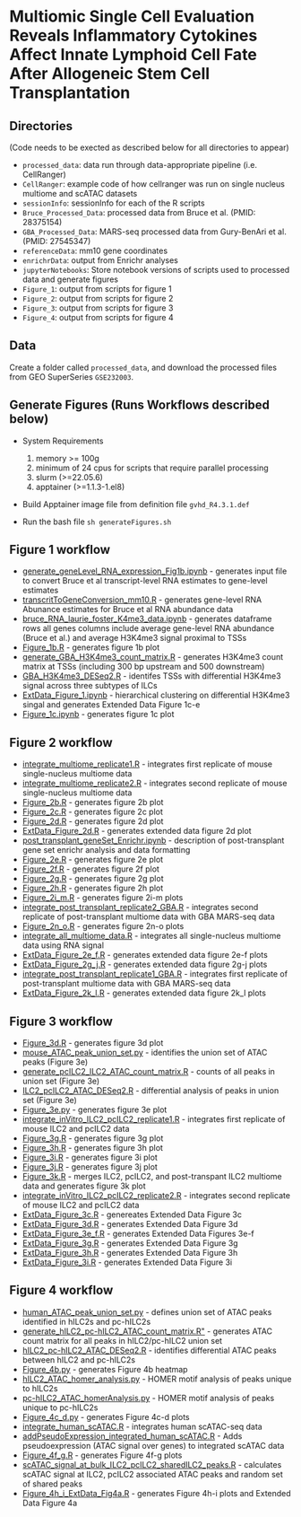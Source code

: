 # Multiomic Single Cell Evaluation Reveals Inflammatory Cytokines Affect Innate Lymphoid Cell Fate After Allogeneic Stem Cell Transplantation

## Directories 

(Code needs to be exected as described below for all directories to appear)

- `processed_data`: data run through data-appropriate pipeline (i.e. CellRanger)
- `CellRanger`: example code of how cellranger was run on single nucleus multiome and scATAC datasets  
- `sessionInfo`: sessionInfo for each of the R scripts
- `Bruce_Processed_Data`: processed data from Bruce et al. (PMID: 28375154)
- `GBA_Processed_Data`: MARS-seq processed data from Gury-BenAri et al. (PMID: 27545347)
- `referenceData`: mm10 gene coordinates
- `enrichrData`: output from Enrichr analyses 
- `jupyterNotebooks`: Store notebook versions of scripts used to processed data and generate figures
- `Figure_1`: output from scripts for figure 1
- `Figure_2`: output from scripts for figure 2
- `Figure_3`: output from scripts for figure 3
- `Figure_4`: output from scripts for figure 4

## Data

Create a folder called `processed_data`, and download the processed files from GEO SuperSeries `GSE232003`.

## Generate Figures (Runs Workflows described below)
- System Requirements
	1. memory >= 100g
	2. minimum of 24 cpus for scripts that require parallel processing
	3. slurm (>=22.05.6)
	4. apptainer (>=1.1.3-1.el8)

- Build Apptainer image file from definition file `gvhd_R4.3.1.def`

- Run the bash file `sh generateFigures.sh`


## Figure 1 workflow

- [generate_geneLevel_RNA_expression_Fig1b.ipynb](generate_geneLevel_RNA_expression_Fig1b.ipynb) - generates input file to convert Bruce et al transcript-level RNA estimates  to gene-level estimates
- [transcritToGeneConversion_mm10.R](transcritToGeneConversion_mm10.R) - generates gene-level RNA Abunance estimates for Bruce et al RNA abundance data
- [bruce_RNA_laurie_foster_K4me3_data.ipynb](bruce_RNA_laurie_foster_K4me3_data.ipynb) - generates dataframe rows all genes columns include average  gene-level RNA abundance (Bruce et al.) and average H3K4me3 signal proximal to TSSs
- [Figure_1b.R](Figure_1b.R) - generates figure 1b plot
- [generate_GBA_H3K4me3_count_matrix.R](generate_GBA_H3K4me3_count_matrix.R) - generates H3K4me3 count matrix at TSSs (including 300 bp upstream and 500 downstream)  
- [GBA_H3K4me3_DESeq2.R](GBA_H3K4me3_DESeq2.R) - identifes TSSs with differential H3K4me3 signal across three subtypes of ILCs
- [ExtData_Figure_1.ipynb](ExtData_Figure_1.ipynb) - hierarchical clustering on differential H3K4me3 singal and generates Extended Data Figure 1c-e 
- [Figure_1c.ipynb](Figure_1c.ipynb) - generates figure 1c plot

## Figure 2 workflow

- [integrate_multiome_replicate1.R](integrate_multiome_replicate1.R) - integrates first replicate of mouse single-nucleus multiome data
- [integrate_multiome_replicate2.R](integrate_multiome_replicate2.R) - integrates second replicate of mouse single-nucleus multiome data
- [Figure_2b.R](Figure_2b.R) - generates figure 2b plot 
- [Figure_2c.R](Figure_2c.R) - generates figure 2c plot
- [Figure_2d.R](Figure_2d.R) - generates figure 2d plot
- [ExtData_Figure_2d.R](ExtData_Figure_2d.R) - generates extended data figure 2d plot
- [post_transplant_geneSet_Enrichr.ipynb](post_transplant_geneSet_Enrichr.ipynb) - description of post-transplant gene set enrichr analysis and data formatting
- [Figure_2e.R](Figure_2e.R) - generates figure 2e plot
- [Figure_2f.R](Figure_2f.R) - generates figure 2f plot
- [Figure_2g.R](Figure_2g.R) - generates figure 2g plot
- [Figure_2h.R](Figure_2h.R) - generates figure 2h plot
- [Figure_2i_m.R](Figure_2i_m.R) - generates figure 2i-m plots
- [integrate_post_transplant_replicate2_GBA.R](integrate_post_transplant_replicate2_GBA.R) - integrates second replicate of post-transplant multiome data with GBA MARS-seq data
- [Figure_2n_o.R](Figure_2n_o.R) - generates figure 2n-o plots
- [integrate_all_multiome_data.R](integrate_all_multiome_data.R) - integrates all single-nucleus multiome data using RNA signal
- [ExtData_Figure_2e_f.R](ExtData_Figure_2e_f.R) - generates extended data figure 2e-f plots
- [ExtData_Figure_2g_j.R](ExtData_Figure_2g_j.R) - generates extended data figure 2g-j plots
- [integrate_post_transplant_replicate1_GBA.R](integrate_post_transplant_replicate1_GBA.R) - integrates first replicate of post-transplant multiome data with GBA MARS-seq data
- [ExtData_Figure_2k_l.R](ExtData_Figure_2k_l.R) - generates extended data figure 2k_l plots

## Figure 3 workflow

- [Figure_3d.R](Figure_3d.R) - generates figure 3d plot
- [mouse_ATAC_peak_union_set.py](mouse_ATAC_peak_union_set.py) - identifies the union set of ATAC peaks (Figure 3e)
- [generate_pcILC2_ILC2_ATAC_count_matrix.R](generate_pcILC2_ILC2_ATAC_count_matrix.R) - counts of all peaks in union set (Figure 3e)
- [ILC2_pcILC2_ATAC_DESeq2.R](ILC2_pcILC2_ATAC_DESeq2.R) - differential analysis of peaks in union set (Figure 3e)
- [Figure_3e.py](Figure_3e.py) - generates figure 3e plot
- [integrate_inVitro_ILC2_pcILC2_replicate1.R](integrate_inVitro_ILC2_pcILC2_replicate1.R) - integrates first replicate of mouse ILC2 and pcILC2 data
- [Figure_3g.R](Figure_3g.R) - generates figure 3g plot
- [Figure_3h.R](Figure_3h.R) - generates figure 3h plot
- [Figure_3i.R](Figure_3i.R) - generates figure 3i plot
- [Figure_3j.R](Figure_3j.R) - generates figure 3j plot
- [Figure_3k.R](Figure_3k.R) - merges ILC2, pcILC2, and post-transpant ILC2 multiome data and generates figure 3k plot
- [integrate_inVitro_ILC2_pcILC2_replicate2.R](integrate_inVitro_ILC2_pcILC2_replicate2.R) - integrates second replicate of mouse ILC2 and pcILC2 data
- [ExtData_Figure_3c.R](ExtData_Figure_3c.R) - genereates Extended Data Figure 3c
- [ExtData_Figure_3d.R](ExtData_Figure_3d.R) - generates Extended Data Figure 3d
- [ExtData_Figure_3e_f.R](ExtData_Figure_3e_f.R) - generates Extended Data Figures 3e-f
- [ExtData_Figure_3g.R](ExtData_Figure_3g.R) - generates Extended Data Figure 3g
- [ExtData_Figure_3h.R](ExtData_Figure_3h.R) - generates Extended Data Figure 3h
- [ExtData_Figure_3i.R](ExtData_Figure_3i.R) - generates Extended Data Figure 3i

## Figure 4 workflow
- [human_ATAC_peak_union_set.py](human_ATAC_peak_union_set.py) - defines union set of ATAC peaks identified in hILC2s and pc-hILC2s
- [generate_hILC2_pc-hILC2_ATAC_count_matrix.R"](generate_hILC2_pc-hILC2_ATAC_count_matrix.R") - generates ATAC count matrix for all peaks in hILC2/pc-hILC2 union set
- [hILC2_pc-hILC2_ATAC_DESeq2.R](hILC2_pc-hILC2_ATAC_DESeq2.R) - identifies differential ATAC peaks between hILC2 and pc-hILC2s
- [Figure_4b.py](Figure_4b.py) - generates Figure 4b heatmap 
- [hILC2_ATAC_homer_analysis.py](hILC2_ATAC_homer_analysis.py) - HOMER motif analysis of peaks unique to hILC2s
- [pc-hILC2_ATAC_homerAnalysis.py](pc-hILC2_ATAC_homerAnalysis.py) - HOMER motif analysis of peaks unique to pc-hILC2s
- [Figure_4c_d.py](Figure_4c_d.py) - generates Figure 4c-d plots
- [integrate_human_scATAC.R](integrate_human_scATAC.R) - integrates human scATAC-seq data
- [addPseudoExpression_integrated_human_scATAC.R](addPseudoExpression_integrated_human_scATAC.R) - Adds pseudoexpression (ATAC signal over genes) to integrated scATAC data
- [Figure_4f_g.R](Figure_4f_g.R) - generates Figure 4f-g plots
- [scATAC_signal_at_bulk_ILC2_pcILC2_sharedILC2_peaks.R](scATAC_signal_at_bulk_ILC2_pcILC2_sharedILC2_peaks.R) - calculates scATAC signal at ILC2, pcILC2 associated ATAC peaks and random set of shared peaks
- [Figure_4h_i_ExtData_Fig4a.R](Figure_4h_i_ExtData_Fig4a.R) - generates Figure 4h-i plots and Extended Data Figure 4a
